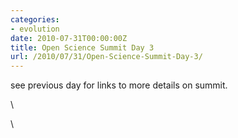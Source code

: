 ```yaml
---
categories:
- evolution
date: 2010-07-31T00:00:00Z
title: Open Science Summit Day 3
url: /2010/07/31/Open-Science-Summit-Day-3/
---
```


see previous day for links to more details on summit.

\

\

